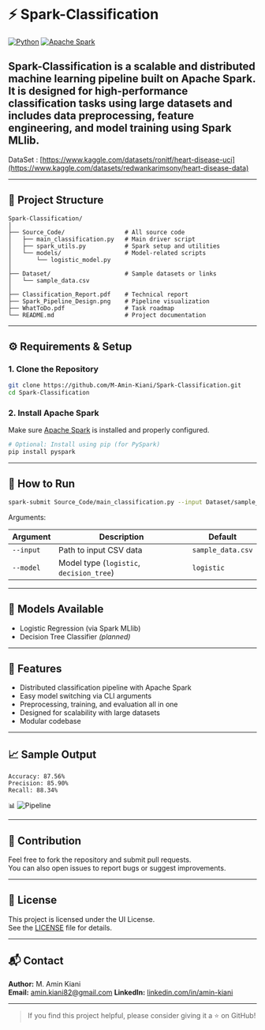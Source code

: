 # ⚡ Spark-Classification

[![Python](https://img.shields.io/badge/Python-3.8+-blue.svg)](https://www.python.org/)
[![Apache Spark](https://img.shields.io/badge/Apache%20Spark-3.0%2B-orange.svg)](https://spark.apache.org/)

**Spark-Classification** is a scalable and distributed machine learning pipeline built on **Apache Spark**. It is designed for high-performance classification tasks using large datasets and includes data preprocessing, feature engineering, and model training using Spark MLlib.
---

DataSet : [https://www.kaggle.com/datasets/ronitf/heart-disease-uci](https://www.kaggle.com/datasets/redwankarimsony/heart-disease-data)

---

## 📁 Project Structure

```
Spark-Classification/
│
├── Source_Code/                 # All source code
│   ├── main_classification.py   # Main driver script
│   ├── spark_utils.py           # Spark setup and utilities
│   └── models/                  # Model-related scripts
│       └── logistic_model.py
│
├── Dataset/                     # Sample datasets or links
│   └── sample_data.csv
│
├── Classification_Report.pdf    # Technical report
├── Spark_Pipeline_Design.png    # Pipeline visualization
├── WhatToDo.pdf                 # Task roadmap
└── README.md                    # Project documentation
```

---

## ⚙️ Requirements & Setup

### 1. Clone the Repository

```bash
git clone https://github.com/M-Amin-Kiani/Spark-Classification.git
cd Spark-Classification
```

### 2. Install Apache Spark

Make sure [Apache Spark](https://spark.apache.org/downloads.html) is installed and properly configured.

```bash
# Optional: Install using pip (for PySpark)
pip install pyspark
```

---

## 🚀 How to Run

```bash
spark-submit Source_Code/main_classification.py --input Dataset/sample_data.csv --model logistic
```

Arguments:

| Argument       | Description                             | Default       |
|----------------|-----------------------------------------|---------------|
| `--input`      | Path to input CSV data                  | `sample_data.csv` |
| `--model`      | Model type (`logistic`, `decision_tree`) | `logistic`     |

---

## 🧠 Models Available

- Logistic Regression (via Spark MLlib)
- Decision Tree Classifier *(planned)*

---

## 🔧 Features

- Distributed classification pipeline with Apache Spark
- Easy model switching via CLI arguments
- Preprocessing, training, and evaluation all in one
- Designed for scalability with large datasets
- Modular codebase

---

## 📈 Sample Output

```
Accuracy: 87.56%
Precision: 85.90%
Recall: 88.34%
```

📊 ![Pipeline](Spark_Pipeline_Design.png)

---

## 🙌 Contribution

Feel free to fork the repository and submit pull requests.  
You can also open issues to report bugs or suggest improvements.

---

## 📃 License

This project is licensed under the UI License.  
See the [LICENSE](LICENSE) file for details.

---

## 📬 Contact

**Author:** M. Amin Kiani  
**Email:** amin.kiani82@gmail.com 
**LinkedIn:** [linkedin.com/in/amin-kiani](https://linkedin.com/in/amin-kiani)

---

> If you find this project helpful, please consider giving it a ⭐ on GitHub!
